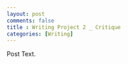 ```yaml
---
layout: post
comments: false
title : Writing Project 2 _ Critique
categories: [Writing]
---
```

Post Text.
